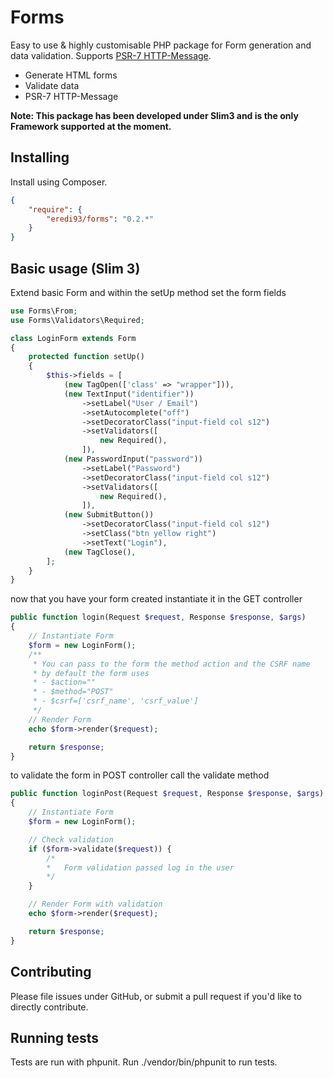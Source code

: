 # Forms
Easy to use & highly customisable PHP package for Form generation and data validation.
Supports [PSR-7 HTTP-Message](http://www.php-fig.org/psr/psr-7/).

- Generate HTML forms
- Validate data
- PSR-7 HTTP-Message

**Note: This package has been developed under Slim3 and is the only Framework supported at the moment.**

## Installing

Install using Composer.

```json
{
    "require": {
        "eredi93/forms": "0.2.*"
    }
}
```

## Basic usage (Slim 3)

Extend basic Form and within the setUp method set the form fields

```php
use Forms\From;
use Forms\Validators\Required;

class LoginForm extends Form
{
    protected function setUp()
    {
        $this->fields = [
            (new TagOpen(['class' => "wrapper"])),
            (new TextInput("identifier"))
                ->setLabel("User / Email")
                ->setAutocomplete("off")
                ->setDecoratorClass("input-field col s12")
                ->setValidators([
                    new Required(),
                ]),
            (new PasswordInput("password"))
                ->setLabel("Password")
                ->setDecoratorClass("input-field col s12")
                ->setValidators([
                    new Required(),
                ]),
            (new SubmitButton())
                ->setDecoratorClass("input-field col s12")
                ->setClass("btn yellow right")
                ->setText("Login"),
            (new TagClose(),
        ];
    }
}
```

now that you have your form created instantiate it in the GET controller

```php
public function login(Request $request, Response $response, $args)
{
    // Instantiate Form
    $form = new LoginForm();
    /**
     * You can pass to the form the method action and the CSRF name
     * by default the form uses
     * - $action=""
     * - $method="POST"
     * - $csrf=['csrf_name', 'csrf_value']
     */
    // Render Form
    echo $form->render($request);

    return $response;
}
```

to validate the form in POST controller call the validate method

```php
public function loginPost(Request $request, Response $response, $args)
{
    // Instantiate Form
    $form = new LoginForm();

    // Check validation
    if ($form->validate($request)) {
        /*
        *   Form validation passed log in the user
        */
    }

    // Render Form with validation
    echo $form->render($request);

    return $response;
}

```


## Contributing

Please file issues under GitHub, or submit a pull request if you'd like to directly contribute.

## Running tests

Tests are run with phpunit. Run ./vendor/bin/phpunit to run tests.

